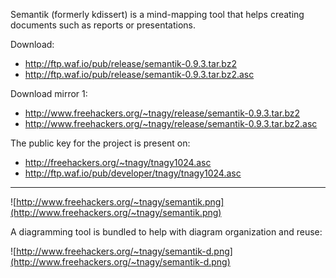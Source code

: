 Semantik (formerly kdissert) is a mind-mapping tool that helps creating documents such as reports or presentations.

Download:
  * http://ftp.waf.io/pub/release/semantik-0.9.3.tar.bz2
  * http://ftp.waf.io/pub/release/semantik-0.9.3.tar.bz2.asc

Download mirror 1:
  * http://www.freehackers.org/~tnagy/release/semantik-0.9.3.tar.bz2
  * http://www.freehackers.org/~tnagy/release/semantik-0.9.3.tar.bz2.asc

The public key for the project is present on:
  * http://freehackers.org/~tnagy/tnagy1024.asc
  * http://ftp.waf.io/pub/developer/tnagy/tnagy1024.asc


---


![http://www.freehackers.org/~tnagy/semantik.png](http://www.freehackers.org/~tnagy/semantik.png)

A diagramming tool is bundled to help with diagram organization and reuse:

![http://www.freehackers.org/~tnagy/semantik-d.png](http://www.freehackers.org/~tnagy/semantik-d.png)